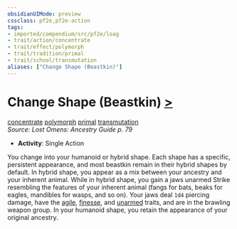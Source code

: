 ```yaml
---
obsidianUIMode: preview
cssclass: pf2e,pf2e-action
tags:
- imported/compendium/src/pf2e/loag
- trait/action/concentrate
- trait/effect/polymorph
- trait/tradition/primal
- trait/school/transmutation
aliases: ["Change Shape (Beastkin)"]
---
```

# Change Shape (Beastkin) [>](chapter-9-playing-the-game.md#Actions "Single Action")
[concentrate](concentrate.md)  [polymorph](polymorph.md)  [primal](primal.md)  [transmutation](transmutation.md)  
*Source: Lost Omens: Ancestry Guide p. 79*  


- **Activity**: Single Action

You change into your humanoid or hybrid shape. Each shape has a specific, persistent appearance, and most beastkin remain in their hybrid shapes by default. In hybrid shape, you appear as a mix between your ancestry and your inherent animal. While in hybrid shape, you gain a jaws unarmed Strike resembling the features of your inherent animal (fangs for bats, beaks for eagles, mandibles for wasps, and so on). Your jaws deal `1d4` piercing damage, have the [agile](agile.md), [finesse](finesse.md), and [unarmed](unarmed.md) traits, and are in the brawling weapon group. In your humanoid shape, you retain the appearance of your original ancestry.